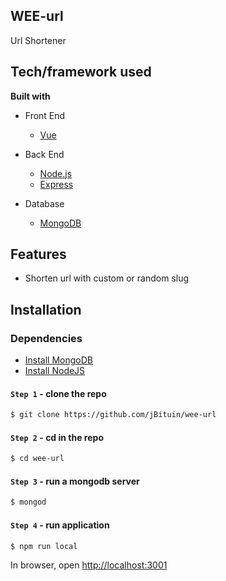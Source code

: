 ## WEE-url

Url Shortener

## Tech/framework used

<b>Built with</b>

- Front End

  - [Vue](https://vuejs.org/)

- Back End

  - [Node.js](https://nodejs.org/en/)
  - [Express](https://expressjs.com/)

- Database
  - [MongoDB](https://www.mongodb.com/)

## Features

- Shorten url with custom or random slug

## Installation

### Dependencies

- [Install MongoDB](https://docs.mongodb.com/manual/tutorial/install-mongodb-on-os-x/)
- [Install NodeJS](https://nodejs.org/en/download/)

#### `Step 1` - clone the repo

```bash
$ git clone https://github.com/jBituin/wee-url
```

#### `Step 2` - cd in the repo

```bash
$ cd wee-url
```

#### `Step 3` - run a mongodb server

```bash
$ mongod
```

#### `Step 4` - run application

```bash
$ npm run local
```

In browser, open [http://localhost:3001](http://localhost:3001)
